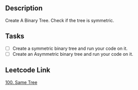 ## Description
Create A Binary Tree. Check if the tree is symmetric. 

## Tasks
- [ ] Create a symmetric binary tree and run your code on it.
- [ ] Create an Asymmetric binary tree and run your code on it.

## Leetcode Link
[100. Same Tree](https://leetcode.com/problems/same-tree/)